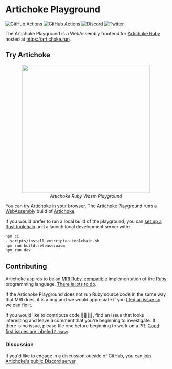 # Artichoke Playground

[![GitHub Actions](https://github.com/artichoke/playground/workflows/CI/badge.svg)](https://github.com/artichoke/playground/actions)
[![GitHub Actions](https://github.com/artichoke/playground/workflows/Publish/badge.svg)](https://github.com/artichoke/playground/actions)
[![Discord](https://img.shields.io/discord/607683947496734760)](https://discord.gg/QCe2tp2)
[![Twitter](https://img.shields.io/twitter/follow/artichokeruby?label=Follow&style=social)](https://twitter.com/artichokeruby)

The Artichoke Playground is a WebAssembly frontend for [Artichoke
Ruby][artichoke-repo] hosted at <https://artichoke.run>.

## Try Artichoke

<p align="center">
  <a href="https://artichoke.run/">
    <picture>
      <source media="(prefers-color-scheme: dark)" srcset="https://artichoke.run/artichoke-playground-safari-revision-4938-dark-mode.png">
      <source media="(prefers-color-scheme: light)" srcset="https://artichoke.run/artichoke-playground-safari-revision-4938-light-mode.png">
      <img style="max-width: 400px" width="400" src="https://artichoke.run/artichoke-playground-safari-revision-4938-light-mode.png">
    </picture>
  </a>
  <br>
  <em>Artichoke Ruby Wasm Playground</em>
</p>

You can [try Artichoke in your browser][playground]. The [Artichoke
Playground][playground-repo] runs a [WebAssembly] build of
[Artichoke][artichoke-repo].

If you would prefer to run a local build of the playground, you can
[set up a Rust toolchain](CONTRIBUTING.md#rust-toolchain) and a launch local
development server with:

```sh
npm ci
. scripts/install-emscripten-toolchain.sh
npm run build:release:wasm
npm run dev
```

## Contributing

Artichoke aspires to be an [MRI Ruby-compatible][mri-target] implementation of
the Ruby programming language. [There is lots to do][github-issues].

If the Artichoke Playground does not run Ruby source code in the same way that
MRI does, it is a bug and we would appreciate if you [filed an issue so we can
fix it][file-an-issue].

If you would like to contribute code 👩‍💻👨‍💻, find an issue that looks interesting
and leave a comment that you're beginning to investigate. If there is no issue,
please file one before beginning to work on a PR. [Good first issues are labeled
`E-easy`][e-easy].

### Discussion

If you'd like to engage in a discussion outside of GitHub, you can [join
Artichoke's public Discord server][discord].

[artichoke-repo]: https://github.com/artichoke/artichoke
[playground]: https://artichoke.run
[playground-repo]: https://github.com/artichoke/playground
[webassembly]: https://webassembly.org/
[mri-target]:
  https://github.com/artichoke/artichoke/blob/trunk/RUBYSPEC.md#mri-target
[github-issues]: https://github.com/artichoke/artichoke/issues
[file-an-issue]: https://github.com/artichoke/playground/issues/new
[discord]: https://discord.gg/QCe2tp2
[e-easy]: https://github.com/artichoke/artichoke/labels/E-easy
